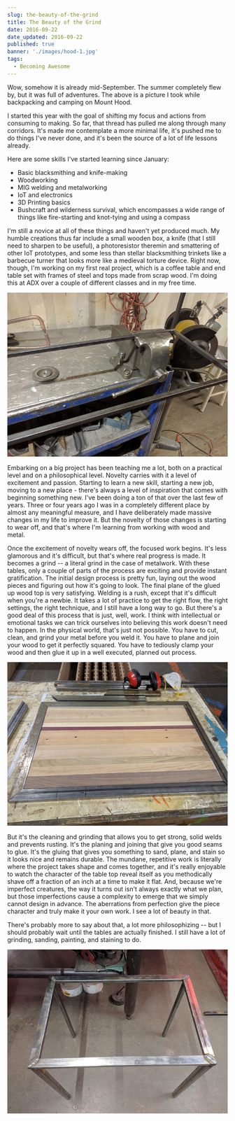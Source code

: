 ```yaml
---
slug: the-beauty-of-the-grind
title: The Beauty of the Grind
date: 2016-09-22
date_updated: 2016-09-22
published: true
banner: './images/hood-1.jpg'
tags:
  - Becoming Awesome
---
```


Wow, somehow it is already mid-September. The summer completely flew by, but it was full of adventures. The above is a picture I took while backpacking and camping on Mount Hood.

I started this year with the goal of shifting my focus and actions from consuming to making. So far, that thread has pulled me along through many corridors. It's made me contemplate a more minimal life, it's pushed me to do things I've never done, and it's been the source of a lot of life lessons already. 

Here are some skills I've started learning since January:

- Basic blacksmithing and knife-making
- Woodworking
- MIG welding and metalworking
- IoT and electronics
- 3D Printing basics
- Bushcraft and wilderness survival, which encompasses a wide range of things like fire-starting and knot-tying and using a compass

I'm still a novice at all of these things and haven't yet produced much. My humble creations thus far include a small wooden box, a knife (that I still need to sharpen to be useful), a photoresistor theremin and smattering of other IoT prototypes, and some less than stellar blacksmithing trinkets like a barbecue turner that looks more like a medieval torture device. Right now, though, I'm working on my first real project, which is a coffee table and end table set with frames of steel and tops made from scrap wood. I'm doing this at ADX over a couple of different classes and in my free time. 

![Grinding](images/grinding-1.jpg)

Embarking on a big project has been teaching me a lot, both on a practical level and on a philosophical level. Novelty carries with it a level of excitement and passion. Starting to learn a new skill, starting a new job, moving to a new place - there's always a level of inspiration that comes with beginning something new. I've been doing a ton of that over the last few of years. Three or four years ago I was in a completely different place by almost any meaningful measure, and I have deliberately made massive changes in my life to improve it. But the novelty of those changes is starting to wear off, and that's where I'm learning from working with wood and metal.

Once the excitement of novelty wears off, the focused work begins. It's less glamorous and it's difficult, but that's where real progress is made. It becomes a grind -- a literal grind in the case of metalwork. With these tables, only a couple of parts of the process are exciting and provide instant gratification. The initial design process is pretty fun, laying out the wood pieces and figuring out how it's going to look. The final plane of the glued up wood top is very satisfying. Welding is a rush, except that it's difficult when you're a newbie. It takes a lot of practice to get the right flow, the right settings, the right technique, and I still have a long way to go. But there's a good deal of this process that is just, well, work. I think with intellectual or emotional tasks we can trick ourselves into believing this work doesn't need to happen. In the physical world, that's just not possible. You have to cut, clean, and grind your metal before you weld it. You have to plane and join your wood to get it perfectly squared. You have to tediously clamp your wood and then glue it up in a well executed, planned out process.

![Tabletop](images/tabletop.jpg)

But it's the cleaning and grinding that allows you to get strong, solid welds and prevents rusting. It's the planing and joining that give you good seams to glue. It's the gluing that gives you something to sand, plane, and stain so it looks nice and remains durable. The mundane, repetitive work is literally where the project takes shape and comes together, and it's really enjoyable to watch the character of the table top reveal itself as you methodically shave off a fraction of an inch at a time to make it flat. And, because we're imperfect creatures, the way it turns out isn't always exactly what we plan, but those imperfections cause a complexity to emerge that we simply cannot design in advance. The aberrations from perfection give the piece character and truly make it your own work. I see a lot of beauty in that.

There's probably more to say about that, a lot more philosophizing -- but I should probably wait until the tables are actually finished. I still have a lot of grinding, sanding, painting, and staining to do.

![Frame](images/frame-1.jpg)
